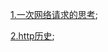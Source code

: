 [1.一次网络请求的思考](https://github.com/wulimax/fs2/blob/master/http/README.md);

[2.http历史](https://github.com/wulimax/blogs/blob/master/http/newhttp.md);

